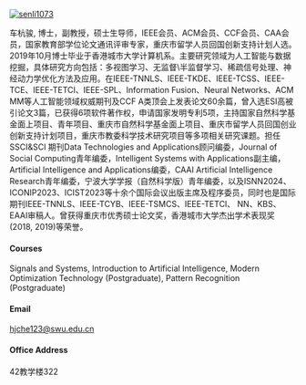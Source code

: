

[![senli1073](https://img.shields.io/badge/senli1073-github-blue?logo=github)](https://github.com/senli1073)

车杭骏, 博士，副教授，硕士生导师，IEEE会员、ACM会员、CCF会员、CAA会员，国家教育部学位论文通讯评审专家，重庆市留学人员回国创新支持计划人选。2019年10月博士毕业于香港城市大学计算机系。主要研究领域为人工智能与数据挖掘，具体研究方向包括：多视图学习、无监督\半监督学习、稀疏信号处理、神经动力学优化方法及应用。在IEEE-TNNLS、IEEE-TKDE、IEEE-TCSS、IEEE-TCE、IEEE-TETCI、IEEE-SPL、Information Fusion、Neural Networks、ACM MM等人工智能领域权威期刊及CCF A类顶会上发表论文60余篇，曾入选ESI高被引论文3篇，已获得6项软件著作权，申请国家发明专利5项，主持国家自然科学基金面上项目、青年项目、重庆市自然科学基金面上项目、重庆市留学人员回国创业创新支持计划项目，重庆市教委科学技术研究项目等多项相关研究课题。担任SSCI&SCI 期刊Data Technologies and Applications顾问编委，Journal of Social Computing青年编委，Intelligent Systems with Applications副主编，Artificial Intelligence and Applications编委，CAAI Artificial Intelligence Research青年编委，宁波大学学报（自然科学版）青年编委，以及ISNN2024、ICONIP2023、ICIST2023等十余个国际会议出版主席及程序委员，同时也是国际期刊IEEE-TNNLS、IEEE-TCYB、IEEE-TSMCS、IEEE-TETCI、 NN、KBS、EAAI审稿人。曾获得重庆市优秀硕士论文奖，香港城市大学杰出学术表现奖(2018, 2019)等荣誉。

#### Courses
Signals and Systems, Introduction to Artificial Intelligence, Modern Optimization Technology (Postgraduate), Pattern Recognition (Postgraduate)

#### Email
hjche123@swu.edu.cn

#### Office Address
42教学楼322